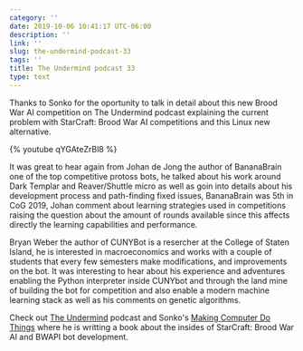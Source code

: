 ```yaml
---
category: ''
date: 2019-10-06 10:41:17 UTC-06:00
description: ''
link: ''
slug: the-undermind-podcast-33
tags: ''
title: The Undermind podcast 33
type: text
---
```

Thanks to Sonko for the oportunity to talk in detail about this new Brood War AI competition on The Undermind podcast explaining the current problem with StarCraft: Brood War AI competitions and this Linux new alternative.

{% youtube qYGAteZrBl8 %}

It was great to hear again from Johan de Jong the author of BananaBrain one of the top competitive protoss bots, he talked about his work around Dark Templar and Reaver/Shuttle micro as well as goin into details about his development process and path-finding fixed issues, BananaBrain was 5th in CoG 2019, Johan comment about learning strategies used in competitions raising the question about the amount of rounds available since this affects directly the learning capabilities and performance.

Bryan Weber the author of CUNYBot is a resercher at the College of Staten Island, he is interested in macroeconomics and works with a couple of students that every few semesters make modifications, and improvements on the bot. It was interesting to hear about his experience and adventures enabling the Python interpreter inside CUNYbot and through the land mine of building the bot for competition and also enable a modern machine learning stack as well as his comments on genetic algorithms.

Check out [The Undermind](https://makingcomputerdothings.com/category/podcast/) podcast and Sonko's [Making Computer Do Things](https://makingcomputerdothings.com) where he is writting a book about the insides of StarCraft: Brood War AI and BWAPI bot development.

